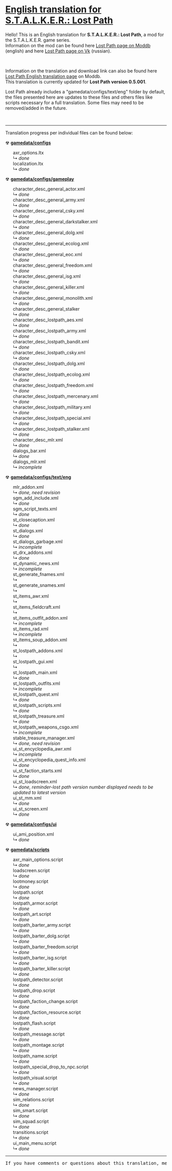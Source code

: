 <h1><a href="https://github.com/thorbits/lost-path-english-translation">English translation for S.T.A.L.K.E.R.: Lost Path</a></h1>

<p>Hello! This is an English translation for <b>S.T.A.L.K.E.R.: Lost Path</b>, a mod for the S.T.A.L.K.E.R. game series.<br>
Information on the mod can be found here <a href="http://www.moddb.com/mods/lost-path">Lost Path page on Moddb</a> (english) and here <a href="http://vk.com/lp_coc">Lost Path page on Vk</a> (russian).</p><br>

<p>Information on the translation and download link can also be found here <a href="http://www.moddb.com/mods/lost-path/downloads/stalker-lost-path-english-translation">Lost Path English translation page</a> on Moddb.<br>
This translation is currently updated for <b>Lost Path version 0.5.001</b>.</p>

<p>Lost Path already includes a "gamedata/configs/text/eng" folder by default, the files presented here are updates to these files and others files like scripts necessary for a full translation. Some files may need to be removed/added in the future.</p><br><hr>

<p>Translation progress per individual files can be found below:</p>

<p>&#9762; <strong><a href="https://github.com/thorbits/lost-path-english-translation/tree/master/gamedata/configs">gamedata/configs</a></strong></p>
<ul>
axr_options.ltx
<br>&#8627; <em>done</em><br>
localization.ltx
<br>&#8627; <em>done</em><br>
</ul>

<p>&#9762; <strong><a href="https://github.com/thorbits/lost-path-english-translation/tree/master/gamedata/configs/gameplay">gamedata/configs/gameplay</a></strong></p>
<ul>
character_desc_general_actor.xml
<br>&#8627; <em>done</em><br>
character_desc_general_army.xml
<br>&#8627; <em>done</em><br>
character_desc_general_csky.xml
<br>&#8627; <em>done</em><br>
character_desc_general_darkstalker.xml
<br>&#8627; <em>done</em><br>
character_desc_general_dolg.xml
<br>&#8627; <em>done</em><br>
character_desc_general_ecolog.xml
<br>&#8627; <em>done</em><br>
character_desc_general_eoc.xml
<br>&#8627; <em>done</em><br>
character_desc_general_freedom.xml
<br>&#8627; <em>done</em><br>
character_desc_general_isg.xml
<br>&#8627; <em>done</em><br>
character_desc_general_killer.xml
<br>&#8627; <em>done</em><br>
character_desc_general_monolith.xml
<br>&#8627; <em>done</em><br>
character_desc_general_stalker
<br>&#8627; <em>done</em><br>
character_desc_lostpath_aes.xml
<br>&#8627; <em>done</em><br>
character_desc_lostpath_army.xml
<br>&#8627; <em>done</em><br>
character_desc_lostpath_bandit.xml
<br>&#8627; <em>done</em><br>
character_desc_lostpath_csky.xml
<br>&#8627; <em>done</em><br>
character_desc_lostpath_dolg.xml
<br>&#8627; <em>done</em><br>
character_desc_lostpath_ecolog.xml
<br>&#8627; <em>done</em><br>
character_desc_lostpath_freedom.xml
<br>&#8627; <em>done</em><br>
character_desc_lostpath_mercenary.xml
<br>&#8627; <em>done</em><br>
character_desc_lostpath_military.xml
<br>&#8627; <em>done</em><br>
character_desc_lostpath_special.xml
<br>&#8627; <em>done</em><br>
character_desc_lostpath_stalker.xml
<br>&#8627; <em>done</em><br>
character_desc_mlr.xml
<br>&#8627; <em>done</em><br>
dialogs_bar.xml
<br>&#8627; <em>done</em><br>
dialogs_mlr.xml
<br>&#8627; <em>incomplete</em><br>
</ul>

<p>&#9762; <strong><a href="https://github.com/thorbits/lost-path-english-translation/tree/master/gamedata/configs/text/eng">gamedata/configs/text/eng</a></strong></p>
<ul>
mlr_addon.xml
<br>&#8627; <em>done, need revision</em><br>
sgm_add_include.xml
<br>&#8627; <em>done</em><br>
sgm_script_texts.xml
<br>&#8627; <em>done</em><br>
st_closecaption.xml
<br>&#8627; <em>done</em><br>
st_dialogs.xml
<br>&#8627; <em>done</em><br>
st_dialogs_garbage.xml
<br>&#8627; <em>incomplete</em><br>
st_drx_addons.xml
<br>&#8627; <em>done</em><br>
st_dynamic_news.xml
<br>&#8627; <em>incomplete</em><br>
st_generate_fnames.xml
<br>&#8627; <em></em><br>
st_generate_snames.xml
<br>&#8627; <em></em><br>
st_items_awr.xml
<br>&#8627; <em></em><br>
st_items_fieldcraft.xml
<br>&#8627; <em></em><br>
st_items_outfit_addon.xml
<br>&#8627; <em>incomplete</em><br>
st_items_rad.xml
<br>&#8627; <em>incomplete</em><br>
st_items_soup_addon.xml
<br>&#8627; <em></em><br>
st_lostpath_addons.xml
<br>&#8627; <em></em><br>
st_lostpath_gui.xml
<br>&#8627; <em></em><br>
st_lostpath_main.xml
<br>&#8627; <em>done</em><br>
st_lostpath_outfits.xml
<br>&#8627; <em>incomplete</em><br>
st_lostpath_quest.xml
<br>&#8627; <em>done</em><br>
st_lostpath_scripts.xml
<br>&#8627; <em>done</em><br>
st_lostpath_treasure.xml
<br>&#8627; <em>done</em><br>
st_lostpath_weapons_csgo.xml
<br>&#8627; <em>incomplete</em><br>
stable_treasure_manager.xml
<br>&#8627; <em>done, need revision</em><br>
ui_st_encyclopedia_awr.xml
<br>&#8627; <em>incomplete</em><br>
ui_st_encyclopedia_quest_info.xml
<br>&#8627; <em>done</em><br>
ui_st_faction_starts.xml
<br>&#8627; <em>done</em><br>
ui_st_loadscreen.xml
<br>&#8627; <em>done, reminder-lost path version number displayed needs to be updated to latest version</em><br>
ui_st_mm.xml
<br>&#8627; <em>done</em><br>
ui_st_screen.xml
<br>&#8627; <em>done</em><br>
</ul>

<p>&#9762; <strong><a href="https://github.com/thorbits/lost-path-english-translation/tree/master/gamedata/configs/ui">gamedata/configs/ui</a></strong></p>
<ul>
ui_ami_position.xml
<br>&#8627; <em>done</em><br>
</ul>

<p>&#9762; <strong><a href="https://github.com/thorbits/lost-path-english-translation/tree/master/gamedata/scripts">gamedata/scripts</a></strong></p>
<ul>
axr_main_options.script
<br>&#8627; <em>done</em><br>
loadscreen.script
<br>&#8627; <em>done</em><br>
lootmoney.script
<br>&#8627; <em>done</em><br>
lostpath.script
<br>&#8627; <em>done</em><br>
lostpath_armor.script
<br>&#8627; <em>done</em><br>
lostpath_art.script
<br>&#8627; <em>done</em><br>
lostpath_barter_army.script
<br>&#8627; <em>done</em><br>
lostpath_barter_dolg.script
<br>&#8627; <em>done</em><br>
lostpath_barter_freedom.script
<br>&#8627; <em>done</em><br>
lostpath_barter_isg.script
<br>&#8627; <em>done</em><br>
lostpath_barter_killer.script
<br>&#8627; <em>done</em><br>
lostpath_detector.script
<br>&#8627; <em>done</em><br>
lostpath_drop.script
<br>&#8627; <em>done</em><br>
lostpath_faction_change.script
<br>&#8627; <em>done</em><br>
lostpath_faction_resource.script
<br>&#8627; <em>done</em><br>
lostpath_flash.script
<br>&#8627; <em>done</em><br>
lostpath_message.script
<br>&#8627; <em>done</em><br>
lostpath_montage.script
<br>&#8627; <em>done</em><br>
lostpath_name.script
<br>&#8627; <em>done</em><br>
lostpath_special_drop_to_npc.script
<br>&#8627; <em>done</em><br>
lostpath_visual.script
<br>&#8627; <em>done</em><br>
news_manager.script
<br>&#8627; <em>done</em><br>
sim_relations.script
<br>&#8627; <em>done</em><br>
sim_smart.script
<br>&#8627; <em>done</em><br>
sim_squad.script
<br>&#8627; <em>done</em><br>
transitions.script
<br>&#8627; <em>done</em><br>
ui_main_menu.script
<br>&#8627; <em>done</em><br>
</ul><hr>

<pre>If you have comments or questions about this translation, message me on <a href="http://www.moddb.com/mods/lost-path/downloads/stalker-lost-path-english-translation">Moddb</a>.</pre>
